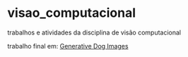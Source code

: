 # visao_computacional
trabalhos e atividades da disciplina de visão computacional

trabalho final em: [Generative Dog Images](bit.ly/generative_dog_images)
